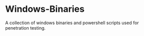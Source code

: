 # Windows-Binaries
A collection of windows binaries and powershell scripts used for penetration testing.
